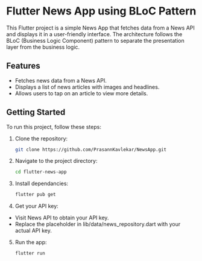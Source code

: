 # Flutter News App using BLoC Pattern

This Flutter project is a simple News App that fetches data from a News API and displays it in a user-friendly interface. The architecture follows the BLoC (Business Logic Component) pattern to separate the presentation layer from the business logic.

## Features

- Fetches news data from a News API.
- Displays a list of news articles with images and headlines.
- Allows users to tap on an article to view more details.

## Getting Started

To run this project, follow these steps:

1. Clone the repository:

   ```bash
   git clone https://github.com/PrasannKavlekar/NewsApp.git

2. Navigate to the project directory:

   ```bash
   cd flutter-news-app

3. Install dependancies:

    ```bash
    flutter pub get

4. Get your API key:

  - Visit News API to obtain your API key.
  - Replace the placeholder in lib/data/news_repository.dart with your actual API key.
   
5. Run the app:

   ```bash
   flutter run

